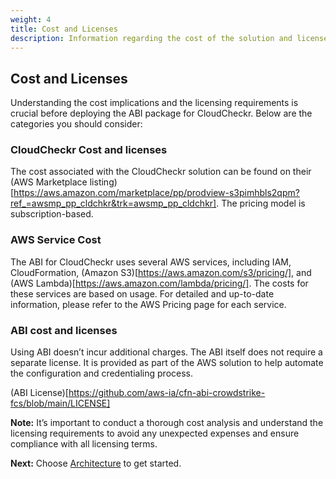 ```yaml
---
weight: 4
title: Cost and Licenses
description: Information regarding the cost of the solution and licenses required.
---
```


## Cost and Licenses

Understanding the cost implications and the licensing requirements is crucial before deploying the ABI package for CloudCheckr. Below are the categories you should consider:

### CloudCheckr Cost and licenses

The cost associated with the CloudCheckr solution can be found on their (AWS Marketplace listing)[https://aws.amazon.com/marketplace/pp/prodview-s3pimhbls2qpm?ref_=awsmp_pp_cldchkr&trk=awsmp_pp_cldchkr]. The pricing model is subscription-based.

### AWS Service Cost

The ABI for CloudCheckr uses several AWS services, including IAM, CloudFormation, (Amazon S3)[https://aws.amazon.com/s3/pricing/], and (AWS Lambda)[https://aws.amazon.com/lambda/pricing/]. The costs for these services are based on usage. For detailed and up-to-date information, please refer to the AWS Pricing page for each service.

### ABI cost and licenses

Using ABI doesn’t incur additional charges. The ABI itself does not require a separate license. It is provided as part of the AWS solution to help automate the configuration and credentialing process.

(ABI License)[https://github.com/aws-ia/cfn-abi-crowdstrike-fcs/blob/main/LICENSE]

**Note:** It’s important to conduct a thorough cost analysis and understand the licensing requirements to avoid any unexpected expenses and ensure compliance with all licensing terms.

**Next:** Choose [Architecture](/architecture/index.html) to get started.
